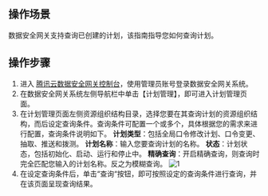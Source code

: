 ## 操作场景
数据安全网关支持查询已创建的计划，该指南指导您如何查询计划。



## 操作步骤
1. 进入 [腾讯云数据安全网关控制台](https://console.cloud.tencent.com/cds/dasb)，使用管理员账号登录数据安全网关系统。
2. 在数据安全网关系统左侧导航栏中单击【计划管理】，即可进入计划管理页面。
3. 在计划管理页面左侧资源组织结构目录，选择您要在其查询计划的资源组织结构，而后设定查询条件。查询条件可配置一个或多个，具体根据您的需求来进行配置，查询条件说明如下。
**计划类型**：包括全局口令修改计划、口令变更、抽取、推送和拨测。
**计划名称**：输入您要查询计划的名称。
**状态**：计划状态，包括初始化、启动、运行和停止中。
**精确查询**：开启精确查询，则查询时完全匹配您输入的计划名称。反之为模糊查询。
![1](https://main.qcloudimg.com/raw/652c38eb08c5e2f16e556cd072a8047b.png)
4. 在设定查询条件后，单击“查询“按钮，即可按照设定的查询条件进行查询，并在该页面呈现查询结果。
